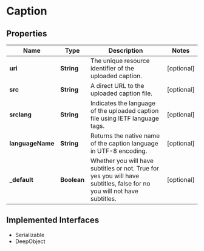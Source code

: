 

# Caption

## Properties

Name | Type | Description | Notes
------------ | ------------- | ------------- | -------------
**uri** | **String** | The unique resource identifier of the uploaded caption. |  [optional]
**src** | **String** | A direct URL to the uploaded caption file. |  [optional]
**srclang** | **String** | Indicates the language of the uploaded caption file using IETF language tags. |  [optional]
**languageName** | **String** | Returns the native name of the caption language in UTF-8 encoding. |  [optional]
**_default** | **Boolean** | Whether you will have subtitles or not. True for yes you will have subtitles, false for no you will not have subtitles. |  [optional]


## Implemented Interfaces

* Serializable
* DeepObject


